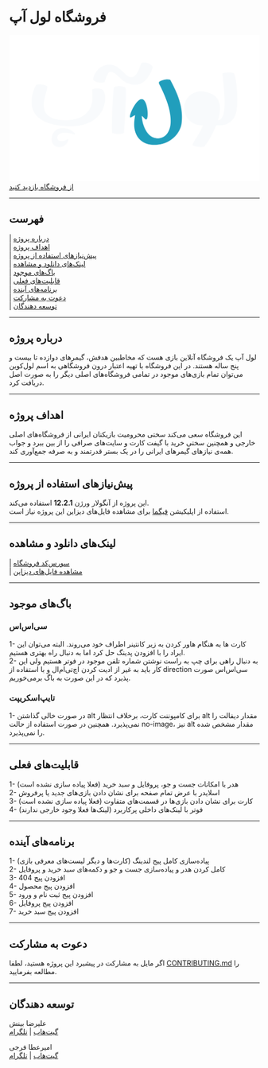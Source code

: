 # فروشگاه لول آپ

![level up](src/assets/logo/logo-light.svg)
[از فروشگاه بازدید کنید](https://www.google.com)

---

## فهرست

| [درباره پروژه](#درباره-پروژه)  
| [اهداف پروژه](#اهداف-پروژه)  
| [پیش‌نیازهای استفاده از پروژه](#پیش‌نیازهای-استفاده-از-پروژه)  
| [لینک‌های دانلود و مشاهده](#لینک‌های-دانلود-و-مشاهده)  
| [باگ‌های موجود](#باگ‌های-موجود)  
| [قابلیت‌های فعلی](#قابلیت‌های-فعلی)  
| [برنامه‌های آینده](#برنامه‌های-آینده)  
| [دعوت به مشارکت](#دعوت-به-مشارکت)  
| [توسعه دهندگان](#توسعه-دهندگان)

---

## درباره پروژه

لول آپ یک فروشگاه آنلاین بازی هست که مخاطبین هدفش، گیمرهای دوازده تا بیست و پنج ساله هستند. در این فروشگاه با تهیه اعتبار درون فروشگاهی به اسم لول‌کوین می‌توان تمام بازی‌های موجود در تمامی فروشگاه‌های اصلی دیگر را به صورت اصل دریافت کرد.

---

## اهداف پروژه

این فروشگاه سعی می‌کند سختی محرومیت بازیکنان ایرانی از فروشگاه‌های اصلی خارجی و همچنین سختی خرید با گیفت کارت و سایت‌های صرافی را از بین ببرد و جواب همه‌ی نیازهای گیمرهای ایرانی را در یک بستر قدرتمند و به صرفه جمع‌آوری کند.

---

## پیش‌نیازهای استفاده از پروژه

این پروژه از آنگولار ورژن **12.2.1** استفاده می‌کند.  
استفاده از اپلیکیشن [فیگما](https://figma.com) برای مشاهده فایل‌های دیزاین این پروژه نیاز است.

---

## لینک‌های دانلود و مشاهده

| [سورس‌کد فروشگاه](https://github.com/Star-Academy/Summer1401-FE-Team03)  
| [مشاهده فایل‌های دیزاین](https://www.figma.com/file/8HrEFNO32c3rnd2Y86na5i/level-up?node-id=0%3A1)

---

## باگ‌های موجود

### سی‌اس‌اس

1- کارت ها به هنگام هاور کردن به زیر کانتینر اطراف خود می‌روند. البته می‌توان این ایراد را با افزودن پدینگ حل کرد اما به دنبال راه بهتری هستیم.  
2- به دنبال راهی برای چپ به راست نوشتن شماره تلفن موجود در فوتر هستیم ولی این کار باید به غیر از ادیت کردن اچ‌تی‌ام‌ال و با استفاده از direction سی‌اس‌اس صورت پذیرد که در این صورت به باگ برمی‌خوریم.

### تایپ‌اسکریپت

1- در صورت خالی گذاشتن alt برای کامپوننت کارت، برخلاف انتظار alt مقدار دیفالت را نمی‌پذیرد. همچنین در صورت استفاده از حالت no-image، نیز alt مقدار مشخص شده را نمی‌پذیرد.

---

## قابلیت‌های فعلی

1- هدر با امکانات جست و جو، پروفایل و سبد خرید (فعلا پیاده سازی نشده است)  
2- اسلایدر با عرض تمام صفحه برای نشان دادن بازی‌های جدید یا پرفروش  
3- کارت برای نشان دادن بازی‌ها در قسمت‌های متفاوت (فعلا پیاده سازی نشده است)  
4- فوتر با لینک‌های داخلی پرکاربرد (لینک‌ها فعلا وجود خارجی ندارند)

---

## برنامه‌های آینده

1- پیاده‌سازی کامل پیج لندینگ (کارت‌ها و دیگر لیست‌های معرفی بازی)  
2- کامل کردن هدر و پیاده‌سازی جست و جو و دکمه‌های سبد خرید و پروفایل  
3- افزودن پیج 404  
4- افزودن پیج محصول  
5- افزودن پیج ثبت نام و ورود  
6- افزودن پیج پروفایل  
7- افزودن پیج سبد خرید

---

## دعوت به مشارکت

اگر مایل به مشارکت در پیشبرد این پروژه هستید، لطفا [CONTRIBUTING.md](/CONTRIBUTING.md) را مطالعه بفرمایید.

---

## توسعه دهندگان

علیرضا بینش  
[گیت‌هاب](https://github.com/Alirezab-2000) | [تلگرام](https://t.me/ARBinesh)

امیرعطا فرجی  
[گیت‌هاب](https://github.com/AtaReversei) | [تلگرام](https://t.me/AtaReversei)
